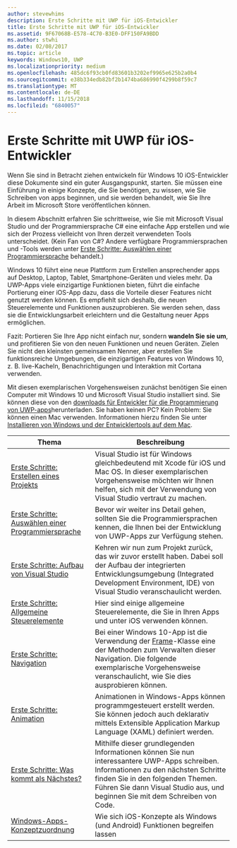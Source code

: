 ```yaml
---
author: stevewhims
description: Erste Schritte mit UWP für iOS-Entwickler
title: Erste Schritte mit UWP für iOS-Entwickler
ms.assetid: 9F67068B-E578-4C70-B3E0-DFF150FA9BDD
ms.author: stwhi
ms.date: 02/08/2017
ms.topic: article
keywords: Windows10, UWP
ms.localizationpriority: medium
ms.openlocfilehash: 485dc6f93cb0fd83601b3202ef9965e625b2a0b4
ms.sourcegitcommit: e38b334edb82bf2b1474ba686990f4299b8f59c7
ms.translationtype: MT
ms.contentlocale: de-DE
ms.lasthandoff: 11/15/2018
ms.locfileid: "6840057"
---
```

# <a name="getting-started-with-uwp-for-ios-developers"></a>Erste Schritte mit UWP für iOS-Entwickler


Wenn Sie sind in Betracht ziehen entwickeln für Windows 10 iOS-Entwickler diese Dokumente sind ein guter Ausgangspunkt, starten. Sie müssen eine Einführung in einige Konzepte, die Sie benötigen, zu wissen, wie Sie Schreiben von apps beginnen, und sie werden behandelt, wie Sie Ihre Arbeit im Microsoft Store veröffentlichen können.

In diesem Abschnitt erfahren Sie schrittweise, wie Sie mit Microsoft Visual Studio und der Programmiersprache C# eine einfache App erstellen und wie sich der Prozess vielleicht von Ihren derzeit verwendeten Tools unterscheidet. (Kein Fan von C#? Andere verfügbare Programmiersprachen und -Tools werden unter [Erste Schritte: Auswählen einer Programmiersprache](getting-started-choosing-a-programming-language.md) behandelt.)

Windows 10 führt eine neue Plattform zum Erstellen ansprechender apps auf Desktop, Laptop, Tablet, Smartphone-Geräten und vieles mehr. Da UWP-Apps viele einzigartige Funktionen bieten, führt die einfache Portierung einer iOS-App dazu, dass die Vorteile dieser Features nicht genutzt werden können. Es empfiehlt sich deshalb, die neuen Steuerelemente und Funktionen auszuprobieren. Sie werden sehen, dass sie die Entwicklungsarbeit erleichtern und die Gestaltung neuer Apps ermöglichen.

Fazit: Portieren Sie Ihre App nicht einfach nur, sondern **wandeln Sie sie um**, und profitieren Sie von den neuen Funktionen und neuen Geräten. Zielen Sie nicht den kleinsten gemeinsamen Nenner, aber erstellen Sie funktionsreiche Umgebungen, die einzigartigen Features von Windows 10, z. B. live-Kacheln, Benachrichtigungen und Interaktion mit Cortana verwenden.

Mit diesen exemplarischen Vorgehensweisen zunächst benötigen Sie einen Computer mit Windows 10 und Microsoft Visual Studio installiert sind. Sie können diese von den [downloads für Entwickler für die Programmierung von UWP-apps](https://developer.microsoft.com/en-us/windows/downloads)herunterladen. Sie haben keinen PC? Kein Problem: Sie können einen Mac verwenden. Informationen hierzu finden Sie unter [Installieren von Windows und der Entwicklertools auf dem Mac](setting-up-your-mac-with-windows-10.md).

| Thema | Beschreibung |
|-------|-------------|
| [Erste Schritte: Erstellen eines Projekts](getting-started-creating-a-project.md) | Visual Studio ist für Windows gleichbedeutend mit Xcode für iOS und Mac OS. In dieser exemplarischen Vorgehensweise möchten wir Ihnen helfen, sich mit der Verwendung von Visual Studio vertraut zu machen. |
| [Erste Schritte: Auswählen einer Programmiersprache](getting-started-choosing-a-programming-language.md) | Bevor wir weiter ins Detail gehen, sollten Sie die Programmiersprachen kennen, die Ihnen bei der Entwicklung von UWP-Apps zur Verfügung stehen. |
| [Erste Schritte: Aufbau von Visual Studio](getting-started-getting-around-in-visual-studio.md) | Kehren wir nun zum Projekt zurück, das wir zuvor erstellt haben. Dabei soll der Aufbau der integrierten Entwicklungsumgebung (Integrated Development Environment, IDE) von Visual Studio veranschaulicht werden. |
| [Erste Schritte: Allgemeine Steuerelemente](getting-started-common-controls.md) | Hier sind einige allgemeine Steuerelemente, die Sie in Ihren Apps und unter iOS verwenden können. |
| [Erste Schritte: Navigation](getting-started-navigation.md) | Bei einer Windows 10-App ist die Verwendung der [Frame](https://msdn.microsoft.com/library/windows/apps/br242682)-Klasse eine der Methoden zum Verwalten dieser Navigation. Die folgende exemplarische Vorgehensweise veranschaulicht, wie Sie dies ausprobieren können. |
| [Erste Schritte: Animation](getting-started-animation.md) | Animationen in Windows-Apps können programmgesteuert erstellt werden. Sie können jedoch auch deklarativ mittels Extensible Application Markup Language (XAML) definiert werden. |
| [Erste Schritte: Was kommt als Nächstes?](getting-started-what-next.md) | Mithilfe dieser grundlegenden Informationen können Sie nun interessantere UWP-Apps schreiben. Informationen zu den nächsten Schritte finden Sie in den folgenden Themen. Führen Sie dann Visual Studio aus, und beginnen Sie mit dem Schreiben von Code. |
| [Windows-Apps-Konzeptzuordnung](https://msdn.microsoft.com//windows/uwp/porting/android-ios-uwp-map) | Wie sich iOS-Konzepte als Windows (und Android) Funktionen begreifen lassen |

 

 

 
